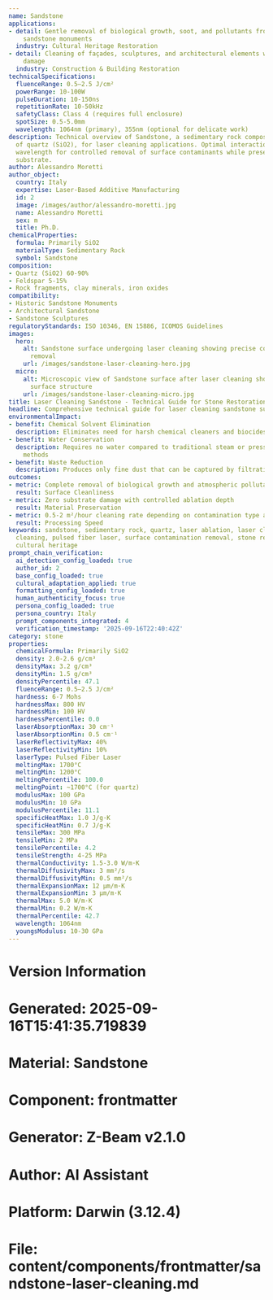 ```yaml
---
name: Sandstone
applications:
- detail: Gentle removal of biological growth, soot, and pollutants from historic
    sandstone monuments
  industry: Cultural Heritage Restoration
- detail: Cleaning of façades, sculptures, and architectural elements without abrasive
    damage
  industry: Construction & Building Restoration
technicalSpecifications:
  fluenceRange: 0.5–2.5 J/cm²
  powerRange: 10-100W
  pulseDuration: 10-150ns
  repetitionRate: 10-50kHz
  safetyClass: Class 4 (requires full enclosure)
  spotSize: 0.5-5.0mm
  wavelength: 1064nm (primary), 355nm (optional for delicate work)
description: Technical overview of Sandstone, a sedimentary rock composed primarily
  of quartz (SiO2), for laser cleaning applications. Optimal interaction at 1064nm
  wavelength for controlled removal of surface contaminants while preserving the stone
  substrate.
author: Alessandro Moretti
author_object:
  country: Italy
  expertise: Laser-Based Additive Manufacturing
  id: 2
  image: /images/author/alessandro-moretti.jpg
  name: Alessandro Moretti
  sex: m
  title: Ph.D.
chemicalProperties:
  formula: Primarily SiO2
  materialType: Sedimentary Rock
  symbol: Sandstone
composition:
- Quartz (SiO2) 60-90%
- Feldspar 5-15%
- Rock fragments, clay minerals, iron oxides
compatibility:
- Historic Sandstone Monuments
- Architectural Sandstone
- Sandstone Sculptures
regulatoryStandards: ISO 10346, EN 15886, ICOMOS Guidelines
images:
  hero:
    alt: Sandstone surface undergoing laser cleaning showing precise contamination
      removal
    url: /images/sandstone-laser-cleaning-hero.jpg
  micro:
    alt: Microscopic view of Sandstone surface after laser cleaning showing detailed
      surface structure
    url: /images/sandstone-laser-cleaning-micro.jpg
title: Laser Cleaning Sandstone - Technical Guide for Stone Restoration
headline: Comprehensive technical guide for laser cleaning sandstone substrates
environmentalImpact:
- benefit: Chemical Solvent Elimination
  description: Eliminates need for harsh chemical cleaners and biocides in stone restoration
- benefit: Water Conservation
  description: Requires no water compared to traditional steam or pressure washing
    methods
- benefit: Waste Reduction
  description: Produces only fine dust that can be captured by filtration systems
outcomes:
- metric: Complete removal of biological growth and atmospheric pollutants
  result: Surface Cleanliness
- metric: Zero substrate damage with controlled ablation depth
  result: Material Preservation
- metric: 0.5-2 m²/hour cleaning rate depending on contamination type and severity
  result: Processing Speed
keywords: sandstone, sedimentary rock, quartz, laser ablation, laser cleaning, non-contact
  cleaning, pulsed fiber laser, surface contamination removal, stone restoration,
  cultural heritage
prompt_chain_verification:
  ai_detection_config_loaded: true
  author_id: 2
  base_config_loaded: true
  cultural_adaptation_applied: true
  formatting_config_loaded: true
  human_authenticity_focus: true
  persona_config_loaded: true
  persona_country: Italy
  prompt_components_integrated: 4
  verification_timestamp: '2025-09-16T22:40:42Z'
category: stone
properties:
  chemicalFormula: Primarily SiO2
  density: 2.0-2.6 g/cm³
  densityMax: 3.2 g/cm³
  densityMin: 1.5 g/cm³
  densityPercentile: 47.1
  fluenceRange: 0.5–2.5 J/cm²
  hardness: 6-7 Mohs
  hardnessMax: 800 HV
  hardnessMin: 100 HV
  hardnessPercentile: 0.0
  laserAbsorptionMax: 30 cm⁻¹
  laserAbsorptionMin: 0.5 cm⁻¹
  laserReflectivityMax: 40%
  laserReflectivityMin: 10%
  laserType: Pulsed Fiber Laser
  meltingMax: 1700°C
  meltingMin: 1200°C
  meltingPercentile: 100.0
  meltingPoint: ~1700°C (for quartz)
  modulusMax: 100 GPa
  modulusMin: 10 GPa
  modulusPercentile: 11.1
  specificHeatMax: 1.0 J/g·K
  specificHeatMin: 0.7 J/g·K
  tensileMax: 300 MPa
  tensileMin: 2 MPa
  tensilePercentile: 4.2
  tensileStrength: 4-25 MPa
  thermalConductivity: 1.5-3.0 W/m·K
  thermalDiffusivityMax: 3 mm²/s
  thermalDiffusivityMin: 0.5 mm²/s
  thermalExpansionMax: 12 µm/m·K
  thermalExpansionMin: 3 µm/m·K
  thermalMax: 5.0 W/m·K
  thermalMin: 0.2 W/m·K
  thermalPercentile: 42.7
  wavelength: 1064nm
  youngsModulus: 10-30 GPa
---
```


# Version Information
# Generated: 2025-09-16T15:41:35.719839
# Material: Sandstone
# Component: frontmatter
# Generator: Z-Beam v2.1.0
# Author: AI Assistant
# Platform: Darwin (3.12.4)
# File: content/components/frontmatter/sandstone-laser-cleaning.md